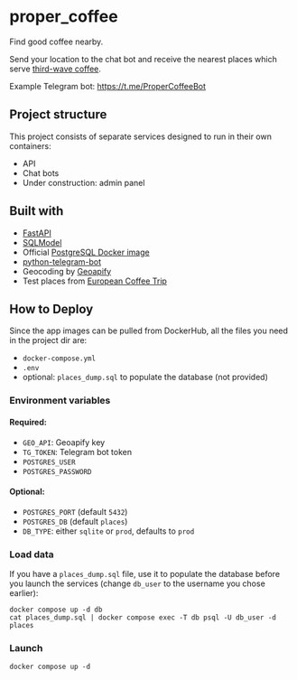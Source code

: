 # proper_coffee
Find good coffee nearby.

Send your location to the chat bot and receive the nearest places which serve
[third-wave coffee](https://www.google.com/url?sa=t&rct=j&q=&esrc=s&source=web&cd=&cad=rja&uact=8&ved=2ahUKEwj49tH2ga2BAxWrR_EDHZxGB_oQFnoECBEQAQ&url=https%3A%2F%2Fen.wikipedia.org%2Fwiki%2FThird-wave_coffee&usg=AOvVaw1dza8W2LTjiHghzvif1AvW&opi=89978449). 

Example Telegram bot: https://t.me/ProperCoffeeBot

## Project structure
This project consists of separate services 
designed to run in their own containers: 
- API
- Chat bots
- Under construction: admin panel

## Built with
- [FastAPI](https://fastapi.tiangolo.com/) 
- [SQLModel](https://sqlmodel.tiangolo.com/)
- Official [PostgreSQL Docker image](https://hub.docker.com/_/postgres/)
- [python-telegram-bot](https://python-telegram-bot.org/)
- Geocoding by [Geoapify](https://www.geoapify.com/)
- Test places from [European Coffee Trip](https://europeancoffeetrip.com/berlin/)

## How to Deploy
Since the app images can be pulled from DockerHub, 
all the files you need in the project dir are:
- `docker-compose.yml`
- `.env`
- optional: `places_dump.sql` to populate the database (not provided)

### Environment variables
#### Required:
- `GEO_API`: Geoapify key
- `TG_TOKEN`: Telegram bot token
- `POSTGRES_USER` 
- `POSTGRES_PASSWORD`

#### Optional:
- `POSTGRES_PORT` (default `5432`)
- `POSTGRES_DB` (default `places`)
- `DB_TYPE`: either `sqlite` or `prod`, defaults to `prod`


### Load data
If you have a `places_dump.sql` file, use it to populate the database before 
you launch the services (change `db_user` to the username you chose earlier):
```shell
docker compose up -d db
cat places_dump.sql | docker compose exec -T db psql -U db_user -d places
```

### Launch
```shell
docker compose up -d
```
